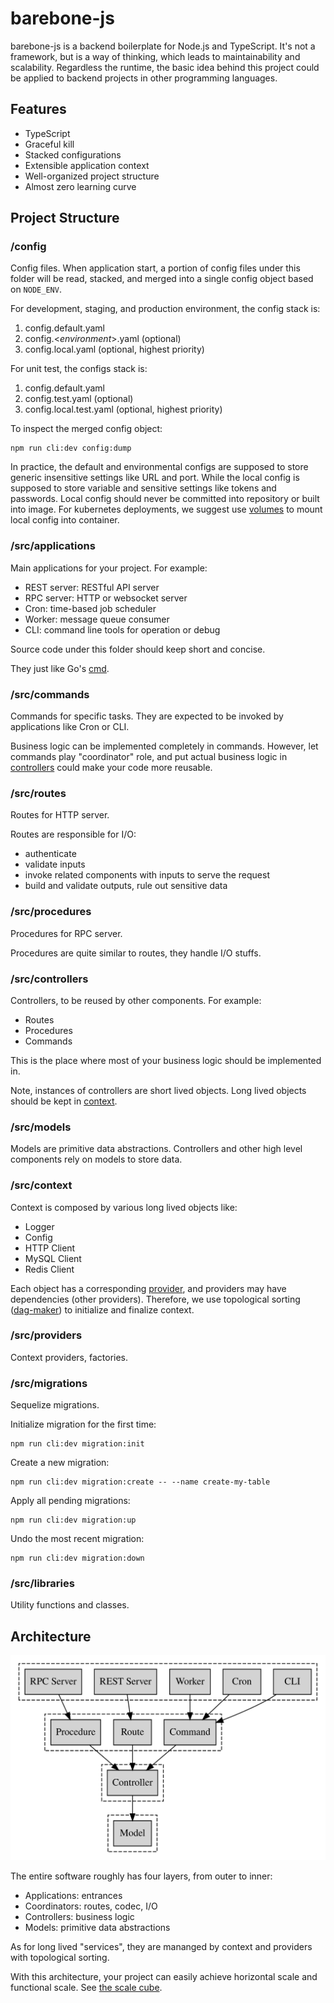 # barebone-js

barebone-js is a backend boilerplate for Node.js and TypeScript. It's not a framework, but is a way of thinking, which leads to maintainability and scalability. Regardless the runtime, the basic idea behind this project could be applied to backend projects in other programming languages.

## Features

- TypeScript
- Graceful kill
- Stacked configurations
- Extensible application context
- Well-organized project structure
- Almost zero learning curve

## Project Structure

### /config

Config files. When application start, a portion of config files under this folder will be read, stacked, and merged into a single config object based on `NODE_ENV`.

For development, staging, and production environment, the config stack is:

1. config.default.yaml
2. config.\<_environment_\>.yaml (optional)
3. config.local.yaml (optional, highest priority)

For unit test, the configs stack is:

1. config.default.yaml
2. config.test.yaml (optional)
3. config.local.test.yaml (optional, highest priority)

To inspect the merged config object:

```
npm run cli:dev config:dump
```

In practice, the default and environmental configs are supposed to store generic insensitive settings like URL and port. While the local config is supposed to store variable and sensitive settings like tokens and passwords. Local config should never be committed into repository or built into image. For kubernetes deployments, we suggest use [volumes](https://kubernetes.io/docs/concepts/storage/volumes/) to mount local config into container.

### /src/applications

Main applications for your project. For example:

- REST server: RESTful API server
- RPC server: HTTP or websocket server
- Cron: time-based job scheduler
- Worker: message queue consumer
- CLI: command line tools for operation or debug

Source code under this folder should keep short and concise.

They just like Go's [cmd](https://github.com/golang-standards/project-layout/tree/master/cmd).

### /src/commands

Commands for specific tasks. They are expected to be invoked by applications like Cron or CLI.

Business logic can be implemented completely in commands. However, let commands play "coordinator" role, and put actual business logic in [controllers](#srccontrollers) could make your code more reusable.

### /src/routes

Routes for HTTP server.

Routes are responsible for I/O:

- authenticate
- validate inputs
- invoke related components with inputs to serve the request
- build and validate outputs, rule out sensitive data

### /src/procedures

Procedures for RPC server.

Procedures are quite similar to routes, they handle I/O stuffs.

### /src/controllers

Controllers, to be reused by other components. For example:

- Routes
- Procedures
- Commands

This is the place where most of your business logic should be implemented in.

Note, instances of controllers are short lived objects. Long lived objects should be kept in [context](#srccontext).

### /src/models

Models are primitive data abstractions. Controllers and other high level components rely on models to store data.

### /src/context

Context is composed by various long lived objects like:

- Logger
- Config
- HTTP Client
- MySQL Client
- Redis Client

Each object has a corresponding [provider](#srcproviders), and providers may have dependencies (other providers). Therefore, we use topological sorting ([dag-maker](https://www.npmjs.com/package/dag-maker)) to initialize and finalize context.

### /src/providers

Context providers, factories.

### /src/migrations

Sequelize migrations.

Initialize migration for the first time:

```
npm run cli:dev migration:init
```

Create a new migration:

```
npm run cli:dev migration:create -- --name create-my-table
```

Apply all pending migrations:

```
npm run cli:dev migration:up
```

Undo the most recent migration:

```
npm run cli:dev migration:down
```

### /src/libraries

Utility functions and classes.

## Architecture

![architecture](docs/ideal.svg)

The entire software roughly has four layers, from outer to inner:

- Applications: entrances
- Coordinators: routes, codec, I/O
- Controllers: business logic
- Models: primitive data abstractions

As for long lived "services", they are mananged by context and providers with topological sorting.

With this architecture, your project can easily achieve horizontal scale and functional scale. See [the scale cube](https://microservices.io/articles/scalecube.html).
